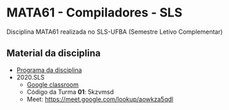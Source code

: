 # MATA61 - Compiladores - SLS
Disciplina MATA61 realizada no SLS-UFBA (Semestre Letivo Complementar)

## Material da disciplina

+ [Programa da disciplina](../master/MATA61-Compiladores-20122.pdf)
+ 2020.SLS
   - [Google classroom](https://classroom.google.com/c/MTY0MTEzODk0MzI2?cjc=5kzvmsd)
   - Código da Turma **01**: 5kzvmsd
   - Meet: https://meet.google.com/lookup/aowkza5qdl
